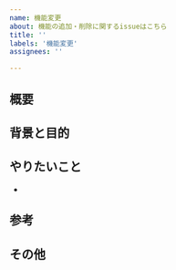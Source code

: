 ```yaml
---
name: 機能変更
about: 機能の追加・削除に関するissueはこちら
title: ''
labels: '機能変更'
assignees: ''

---
```


## 概要


## 背景と目的


## やりたいこと
- 

## 参考


## その他
